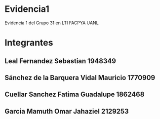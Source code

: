 # Evidencia1
Evidencia 1 del Grupo 31 en LTI FACPYA UANL

# Integrantes
## Leal Fernandez Sebastian 1948349
## Sánchez de la Barquera Vidal Mauricio 1770909
## Cuellar Sanchez Fatima Guadalupe 1862468
## Garcia Mamuth Omar Jahaziel 2129253
